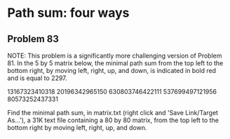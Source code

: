 #  Path sum: four ways
## Problem 83


NOTE: This problem is a significantly more challenging version of Problem 81.
In the 5 by 5 matrix below, the minimal path sum from the top left to the bottom right, by moving left, right, up, and down, is indicated in bold red and is equal to 2297.



13167323410318
20196342965150
630803746422111
537699497121956
80573252437331



Find the minimal path sum, in matrix.txt (right click and 'Save Link/Target As...'), a 31K text file containing a 80 by 80 matrix, from the top left to the bottom right by moving left, right, up, and down.



